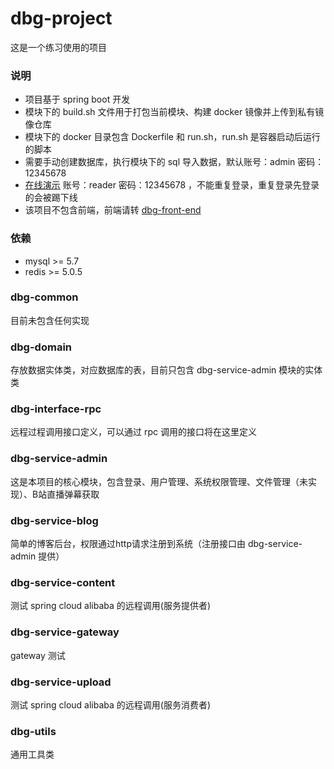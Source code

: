 # dbg-project
这是一个练习使用的项目

### 说明
* 项目基于 spring boot 开发
* 模块下的 build.sh 文件用于打包当前模块、构建 docker 镜像并上传到私有镜像仓库
* 模块下的 docker 目录包含 Dockerfile 和 run.sh，run.sh 是容器启动后运行的脚本
* 需要手动创建数据库，执行模块下的 sql 导入数据，默认账号：admin 密码：12345678
* [在线演示](https://admin.dbg-dev.icu:9700/) 账号：reader 密码：12345678 ，不能重复登录，重复登录先登录的会被踢下线
* 该项目不包含前端，前端请转 [dbg-front-end](https://github.com/DbgDebug/dbg-front-end)
  
### 依赖
* mysql >= 5.7
* redis >= 5.0.5

### dbg-common
目前未包含任何实现

### dbg-domain
存放数据实体类，对应数据库的表，目前只包含 dbg-service-admin 模块的实体类

### dbg-interface-rpc
远程过程调用接口定义，可以通过 rpc 调用的接口将在这里定义

### dbg-service-admin
这是本项目的核心模块，包含登录、用户管理、系统权限管理、文件管理（未实现）、B站直播弹幕获取

### dbg-service-blog
简单的博客后台，权限通过http请求注册到系统（注册接口由 dbg-service-admin 提供）

### dbg-service-content
测试 spring cloud alibaba 的远程调用(服务提供者)

### dbg-service-gateway
gateway 测试

### dbg-service-upload
测试 spring cloud alibaba 的远程调用(服务消费者)


### dbg-utils
通用工具类